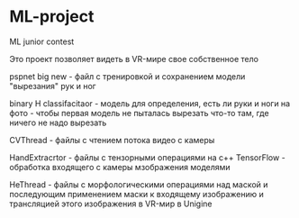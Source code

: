 # ML-project
ML junior contest

Это проект позволяет видеть в VR-мире свое собственное тело

pspnet big new - файл с тренировкой и сохранением модели "вырезания" рук и ног

binary H classifacitaor - модель для определения, есть ли руки и ноги на фото - чтобы первая модель не пыталась вырезать что-то там, где ничего не надо вырезать

CVThread - файлы с чтением потока видео с камеры

HandExtracrtor - файлы с тензорными операциями на c++ TensorFlow - обработка входящего с камеры мзображения моделями

HeThread - файлы с морфологическими операциями над маской и последующим применением маски к входящему изображению и трансляцией этого изображения в VR-мир в Unigine
